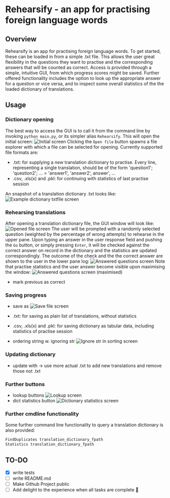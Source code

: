 # Rehearsify - an app for practising foreign language words

## Overview

Rehearsify is an app for practising foreign language words. To get started, these can be loaded in from a simple .txt file. This allows the user great flexibility in the questions they want to practise and the corresponding answers that will be counted as correct. Access is provided through a simple, intuitive GUI, from which progress scores might be saved. Further offered functionality includes the option to look up the appropriate answer for a question or vice versa, and to inspect some overall statistics of the the loaded dictionary of translations.

## Usage

### Dictionary opening

The best way to access the GUI is to call it from the command line by invoking `python main.py`, or its simpler alias `Rehearsify`. This will open the initial screen: ![Initial screen](./docs/Initial_screen.png) Clicking the `Open file` button spawns a file explorer with which a file can be selected for opening. Currently supported file formats are:

- .txt: for supplying a _new_ translation dictionary to practise. Every line, representing a single translation, should be of the form 'question1'; 'question2'; ... = 'answer1', 'answer2', answer', ...
- .csv, .xls(x) and .pkl: for continuing with statistics of last practise session

An snapshot of a translation dictionary .txt looks like: ![Example dictionary txtfile screen](./docs/Example_dictionary_txtfile.png)

### Rehearsing translations

After opening a translation dictionary file, the GUI window will look like: ![Opened file screen](./docs/Opened_file_screen.png) The user will be prompted with a randomly selected question (weighted by the percentage of wrong attempts) to rehearse in the upper pane. Upon typing an answer in the user response field and pushing the `Go` button, or simply pressing `Enter`, it will be checked against the correct answer on record in the dictionary and the statistics are updated correspondingly. The outcome of the check and the the correct answer are shown to the user in the lower pane log: ![Answered questions screen](./docs/Answered_questions_screen.png) Note that practise statistics and the user answer become visible upon maximising the window: ![Answered questions screen (maximised)](./docs/Answered_questions_screen_maximised.png)  

- mark previous as correct

### Saving progress

- save as ![Save file screen](./docs/Save_file_screen.png)

- .txt: for saving as plain list of translations, without statistics
- .csv, .xls(x) and .pkl: for saving dictionary as tabular data, including statistics of practise session

- ordering string w. ignoring str ![Ignore str in sorting screen](./docs/Ignore_str_in_sorting_screen.png)

### Updating dictionary

- update with -> use more actual .txt to add new translations and remove those not .txt

### Further buttons

- lookup buttons ![Lookup screen](./docs/Lookup_screen.png)
- dict statistics button ![Dictionary statistics screen](./docs/Dictionary_statistics_screen.png)

### Further cmdline functionality

Some further command line functionality to query a translation dictionary is also provided:

```bash
FindDuplicates translation_dictionary_fpath
Statistics translation_dictionary_fpath
```

## TO-DO

- [x] write tests
- [ ] write README.md
- [ ] Make Github Project public
- [ ] Add delight to the experience when all tasks are complete :tada:

<!-- comments -->
